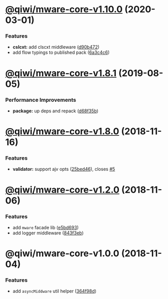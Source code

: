 # [@qiwi/mware-core-v1.10.0](https://github.com/qiwi/mware/compare/v1.9.0...v1.10.0) (2020-03-01)


### Features

* **cslcxt:** add clscxt middleware ([d90b472](https://github.com/qiwi/mware/commit/d90b4723491a7dae3cfc90830bf6a275769de46a))
* add flow typings to published pack ([6a3c4c6](https://github.com/qiwi/mware/commit/6a3c4c65400d0673dda1daa173df60436525e75f))

# [@qiwi/mware-core-v1.8.1](https://github.com/qiwi/mware/compare/v1.8.0...v1.8.1) (2019-08-05)


### Performance Improvements

* **package:** up deps and repack ([d68f35b](https://github.com/qiwi/mware/commit/d68f35b))

# [@qiwi/mware-core-v1.8.0](https://github.com/qiwi/mware/compare/v1.7.0...v1.8.0) (2018-11-16)


### Features

* **validator:** support ajv opts ([25bed46](https://github.com/qiwi/mware/commit/25bed46)), closes [#5](https://github.com/qiwi/mware/issues/5)

# [@qiwi/mware-core-v1.2.0](https://github.com/qiwi/mware/compare/v1.1.0...v1.2.0) (2018-11-06)


### Features

* add `mware` facade lib ([e5bd693](https://github.com/qiwi/mware/commit/e5bd693))
* add logger middleware ([843f3eb](https://github.com/qiwi/mware/commit/843f3eb))

# @qiwi/mware-core-v1.0.0 (2018-11-04)


### Features

* add `asyncMiddware` util helper ([364f98d](https://github.com/qiwi/mware/commit/364f98d))
